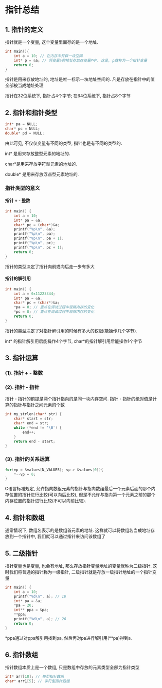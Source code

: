 # 指针总结

## 1. 指针的定义

指针就是一个变量, 这个变量里面存的是一个地址. 

```c
int main(){
    int a = 10; // 在内存中开辟一块空间
    int* p = &a; // 将变量a的地址存放在变量P中, 这是, p就称为一个指针变量
    return 0;
}
```

指针是用来存放地址的,  地址是唯一标示一块地址空间的.  凡是存放在指针中的值全部被当成地址处理

指针在32位系统下, 指针占4个字节; 在64位系统下, 指针占8个字节

## 2. 指针和指针类型

``` c
int* pa = NULL;
char* pc = NULL;
double* pd = NULL;
```

由此可见,  不仅仅变量有不同的类型, 指针也是有不同的类型的.

int* 是用来存放整型元素的地址的.

char*是用来存放字符型元素的地址的. 

double* 是用来存放浮点型元素地址的.

### 指针类型的意义

#### 指针 + - 整数

```c
int main() {
    int a = 10;
    int* pa = &a;
    char* pc = (char*)&a;
    printf("%p\n", &a);
    printf("%p\n", pa);
    printf("%p\n", pa + 1);
    printf("%p\n", pc);
    printf("%p\n", pc + 1);
    return 0;
}
```

指针的类型决定了指针向前或向后走一步有多大

#### 指针的解引用

```c
int main() {
    int a = 0x11223344;
    int* pa = &a;
    char* pc = (char*)&a;
    *pa = 0; // 重点在调试过程中观察内存的变化
    *pc = 0; // 重点在调试过程中观察内存的变化
    return 0;
}
```

指针的类型决定了对指针解引用的时候有多大的权限(能操作几个字节).

int* 的指针解引用后能操作4个字节, char*的指针解引用后能操作1个字节

## 3. 指针运算

### (1). 指针 + - 整数

### (2). 指针 - 指针

指针 - 指针的前提是两个指针指向的是同一块内存空间. 指针 - 指针的绝对值是计算的指针与指针之间元素的个数

```c
int my_strlen(char* str) {
	char* start = str;
	char* end = str;
	while (*end != '\0') {
		end++;
	}
	return end - start;
}
```

### (3). 指针的关系运算

```c
for(vp = &values[N_VALUES]; vp > &values[0]){
    *--vp = 0;
}
```

C语言标准规定, 允许指向数组元素的指针与指向数组最后一个元素后面的那个内存位置的指针进行比较(可以向后比较),  但是不允许与指向第一个元素之前的那个内存位置的指针进行比较(不可以向前比较).

## 4. 指针和数组

通常情况下, 数组名表示的是数组首元素的地址. 这样就可以将数组名当成地址存放到一个指针中, 我们就可以通过指针来访问该数组了

## 5. 二级指针

指针变量也是变量, 也会有地址, 那么存放指针变量地址的变量就称为二级指针. 这时我们将普通的指针称为一级指针, 二级指针就是存放一级指针地址的一个指针变量

```c
int main() {
	int a = 10;
	printf("%d\n", a); // 10
	int* pa = &a;
	*pa = 20;
	int** ppa = &pa;
	**ppa; 
	printf("%d\n", a); // 20
	return 0;
}
```

*ppa通过对ppa解引用找到pa, 然后再对pa进行解引用(**pa)得到a.

## 6. 指针数组

指针数组本质上是一个数组, 只是数组中存放的元素类型全部为指针类型

```c
int* arr[10]; // 整型指针数组
char* arr1[5]; // 字符型指针数组
```





